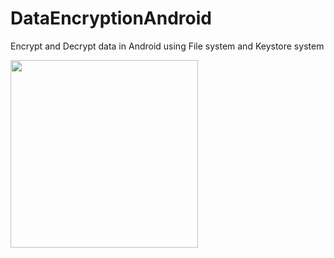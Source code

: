 # DataEncryptionAndroid
Encrypt and Decrypt data in Android using File system and  Keystore system

<img src="https://user-images.githubusercontent.com/46386915/190932887-722d30fe-bf76-4396-83ad-2285b88209cf.png" width="300"/>

